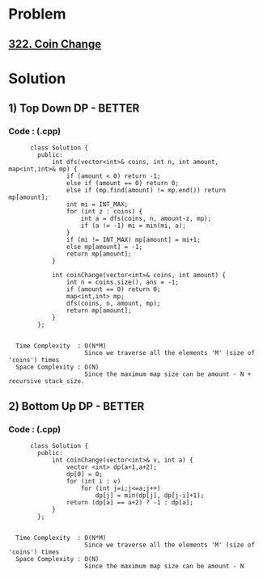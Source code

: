 # Problem

## [322. Coin Change](https://leetcode.com/problems/coin-change/)


# Solution 

## 1) Top Down DP - BETTER

       
      
      
   ### Code : (.cpp)
    
          class Solution {
            public:
                int dfs(vector<int>& coins, int n, int amount, map<int,int>& mp) {
                    if (amount < 0) return -1;
                    else if (amount == 0) return 0;
                    else if (mp.find(amount) != mp.end()) return mp[amount];
                    int mi = INT_MAX;
                    for (int z : coins) {
                        int a = dfs(coins, n, amount-z, mp);
                        if (a != -1) mi = min(mi, a);
                    }
                    if (mi != INT_MAX) mp[amount] = mi+1;
                    else mp[amount] = -1;
                    return mp[amount];
                }

                int coinChange(vector<int>& coins, int amount) {
                    int n = coins.size(), ans = -1;
                    if (amount == 0) return 0;
                    map<int,int> mp;
                    dfs(coins, n, amount, mp);
                    return mp[amount];
                }
            };

 
      Time Complexity  : O(N*M) 
                         Since we traverse all the elements 'M' (size of 'coins') times
      Space Complexity : O(N)
                         Since the maximum map size can be amount - N + recursive stack size.
                         



## 2) Bottom Up DP - BETTER

       
      
      
   ### Code : (.cpp)
    
          class Solution {
            public:
                int coinChange(vector<int>& v, int a) {
                    vector <int> dp(a+1,a+2);
                    dp[0] = 0;
                    for (int i : v) 
                        for (int j=i;j<=a;j++) 
                            dp[j] = min(dp[j], dp[j-i]+1);
                    return (dp[a] == a+2) ? -1 : dp[a];
                }
            };

 
      Time Complexity  : O(N*M) 
                         Since we traverse all the elements 'M' (size of 'coins') times
      Space Complexity : O(N)
                         Since the maximum map size can be amount - N
